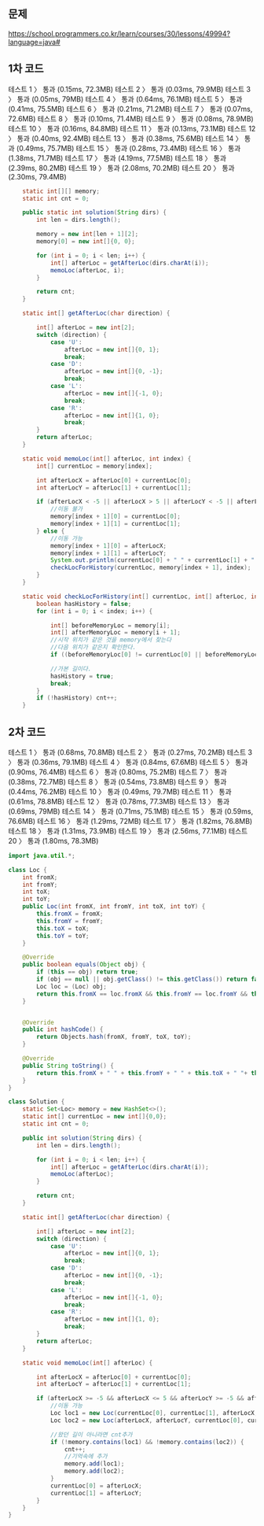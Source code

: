## 문제

https://school.programmers.co.kr/learn/courses/30/lessons/49994?language=java#

## 1차 코드

테스트 1 〉 통과 (0.15ms, 72.3MB)
테스트 2 〉 통과 (0.03ms, 79.9MB)
테스트 3 〉 통과 (0.05ms, 79MB)
테스트 4 〉 통과 (0.64ms, 76.1MB)
테스트 5 〉 통과 (0.41ms, 75.5MB)
테스트 6 〉 통과 (0.21ms, 71.2MB)
테스트 7 〉 통과 (0.07ms, 72.6MB)
테스트 8 〉 통과 (0.10ms, 71.4MB)
테스트 9 〉 통과 (0.08ms, 78.9MB)
테스트 10 〉 통과 (0.16ms, 84.8MB)
테스트 11 〉 통과 (0.13ms, 73.1MB)
테스트 12 〉 통과 (0.40ms, 92.4MB)
테스트 13 〉 통과 (0.38ms, 75.6MB)
테스트 14 〉 통과 (0.49ms, 75.7MB)
테스트 15 〉 통과 (0.28ms, 73.4MB)
테스트 16 〉 통과 (1.38ms, 71.7MB)
테스트 17 〉 통과 (4.19ms, 77.5MB)
테스트 18 〉 통과 (2.39ms, 80.2MB)
테스트 19 〉 통과 (2.08ms, 70.2MB)
테스트 20 〉 통과 (2.30ms, 79.4MB)

```java
    static int[][] memory;
    static int cnt = 0;

    public static int solution(String dirs) {
        int len = dirs.length();

        memory = new int[len + 1][2];
        memory[0] = new int[]{0, 0};

        for (int i = 0; i < len; i++) {
            int[] afterLoc = getAfterLoc(dirs.charAt(i));
            memoLoc(afterLoc, i);
        }

        return cnt;
    }

    static int[] getAfterLoc(char direction) {

        int[] afterLoc = new int[2];
        switch (direction) {
            case 'U':
                afterLoc = new int[]{0, 1};
                break;
            case 'D':
                afterLoc = new int[]{0, -1};
                break;
            case 'L':
                afterLoc = new int[]{-1, 0};
                break;
            case 'R':
                afterLoc = new int[]{1, 0};
                break;
        }
        return afterLoc;
    }

    static void memoLoc(int[] afterLoc, int index) {
        int[] currentLoc = memory[index];

        int afterLocX = afterLoc[0] + currentLoc[0];
        int afterLocY = afterLoc[1] + currentLoc[1];

        if (afterLocX < -5 || afterLocX > 5 || afterLocY < -5 || afterLocY > 5) {
            //이동 불가
            memory[index + 1][0] = currentLoc[0];
            memory[index + 1][1] = currentLoc[1];
        } else {
            //이동 가능
            memory[index + 1][0] = afterLocX;
            memory[index + 1][1] = afterLocY;
            System.out.println(currentLoc[0] + " " + currentLoc[1] + " " + memory[index + 1][0] + " " + memory[index + 1][1]);
            checkLocForHistory(currentLoc, memory[index + 1], index);
        }
    }

    static void checkLocForHistory(int[] currentLoc, int[] afterLoc, int index) {
        boolean hasHistory = false;
        for (int i = 0; i < index; i++) {

            int[] beforeMemoryLoc = memory[i];
            int[] afterMemoryLoc = memory[i + 1];
            //시작 위치가 같은 것을 memory에서 찾는다
            //다음 위치가 같은지 확인한다.
            if ((beforeMemoryLoc[0] != currentLoc[0] || beforeMemoryLoc[1] != currentLoc[1] || afterMemoryLoc[0] != afterLoc[0] || afterMemoryLoc[1] != afterLoc[1]) && (afterMemoryLoc[0] != currentLoc[0] || afterMemoryLoc[1] != currentLoc[1] || beforeMemoryLoc[0] != afterLoc[0] || beforeMemoryLoc[1] != afterLoc[1])) continue;

            //가본 길이다.
            hasHistory = true;
            break;
        }
        if (!hasHistory) cnt++;
    }
```

## 2차 코드

테스트 1 〉 통과 (0.68ms, 70.8MB)
테스트 2 〉 통과 (0.27ms, 70.2MB)
테스트 3 〉 통과 (0.36ms, 79.1MB)
테스트 4 〉 통과 (0.84ms, 67.6MB)
테스트 5 〉 통과 (0.90ms, 76.4MB)
테스트 6 〉 통과 (0.80ms, 75.2MB)
테스트 7 〉 통과 (0.38ms, 72.7MB)
테스트 8 〉 통과 (0.54ms, 73.8MB)
테스트 9 〉 통과 (0.44ms, 76.2MB)
테스트 10 〉 통과 (0.49ms, 79.7MB)
테스트 11 〉 통과 (0.61ms, 78.8MB)
테스트 12 〉 통과 (0.78ms, 77.3MB)
테스트 13 〉 통과 (0.69ms, 79MB)
테스트 14 〉 통과 (0.71ms, 75.1MB)
테스트 15 〉 통과 (0.59ms, 76.6MB)
테스트 16 〉 통과 (1.29ms, 72MB)
테스트 17 〉 통과 (1.82ms, 76.8MB)
테스트 18 〉 통과 (1.31ms, 73.9MB)
테스트 19 〉 통과 (2.56ms, 77.1MB)
테스트 20 〉 통과 (1.80ms, 78.3MB)

```java
import java.util.*;

class Loc {
    int fromX;
    int fromY;
    int toX;
    int toY;
    public Loc(int fromX, int fromY, int toX, int toY) {
        this.fromX = fromX;
        this.fromY = fromY;
        this.toX = toX;
        this.toY = toY;
    }

    @Override
    public boolean equals(Object obj) {
        if (this == obj) return true;
        if (obj == null || obj.getClass() != this.getClass()) return false;
        Loc loc = (Loc) obj;
        return this.fromX == loc.fromX && this.fromY == loc.fromY && this.toX == loc.toX && this.toY == loc.toY;
    }


    @Override
    public int hashCode() {
        return Objects.hash(fromX, fromY, toX, toY);
    }

    @Override
    public String toString() {
        return this.fromX + " " + this.fromY + " " + this.toX + " "+ this.toY;
    }
}

class Solution {
    static Set<Loc> memory = new HashSet<>();
    static int[] currentLoc = new int[]{0,0};
    static int cnt = 0;

    public int solution(String dirs) {
        int len = dirs.length();

        for (int i = 0; i < len; i++) {
            int[] afterLoc = getAfterLoc(dirs.charAt(i));
            memoLoc(afterLoc);
        }

        return cnt;
    }

    static int[] getAfterLoc(char direction) {

        int[] afterLoc = new int[2];
        switch (direction) {
            case 'U':
                afterLoc = new int[]{0, 1};
                break;
            case 'D':
                afterLoc = new int[]{0, -1};
                break;
            case 'L':
                afterLoc = new int[]{-1, 0};
                break;
            case 'R':
                afterLoc = new int[]{1, 0};
                break;
        }
        return afterLoc;
    }

    static void memoLoc(int[] afterLoc) {

        int afterLocX = afterLoc[0] + currentLoc[0];
        int afterLocY = afterLoc[1] + currentLoc[1];

        if (afterLocX >= -5 && afterLocX <= 5 && afterLocY >= -5 && afterLocY <= 5) {
            //이동 가능
            Loc loc1 = new Loc(currentLoc[0], currentLoc[1], afterLocX, afterLocY);
            Loc loc2 = new Loc(afterLocX, afterLocY, currentLoc[0], currentLoc[1]);

            //왔던 길이 아니라면 cnt추가
            if (!memory.contains(loc1) && !memory.contains(loc2)) {
                cnt++;
                //기억속에 추가
                memory.add(loc1);
                memory.add(loc2);
            }
            currentLoc[0] = afterLocX;
            currentLoc[1] = afterLocY;
        }
    }
}
```
